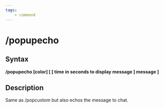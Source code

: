 ```yaml
---
tags:
    - command
---
```

# /popupecho

## Syntax

**/popupecho [color\] \[ \[ time in seconds to display message \] message ]**

## Description

Same as /popcustom but also echos the message to chat.
